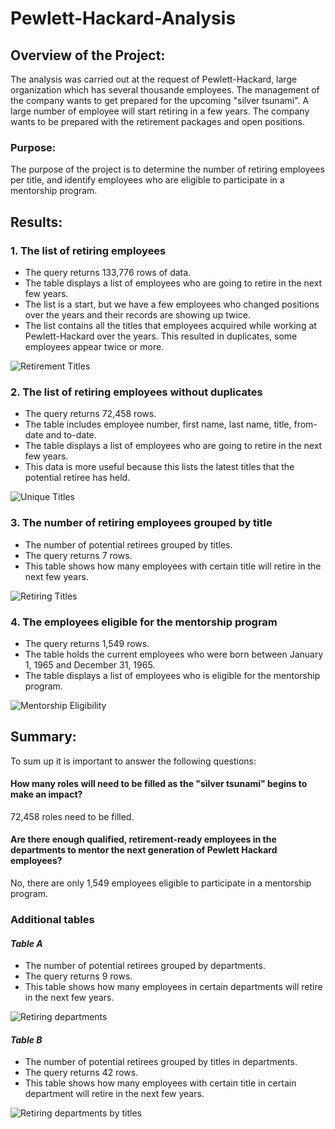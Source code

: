 # Pewlett-Hackard-Analysis
## Overview of the Project:
The analysis was carried out at the request of Pewlett-Hackard, large organization which has several thousande employees. The management of the company wants to get prepared for the upcoming "silver tsunami". A large number of employee will start retiring in a few years. The company wants to be prepared with the retirement packages and open positions.

### Purpose:
The purpose of the project is to determine the number of retiring employees per title, and identify employees who are eligible to participate in a mentorship program.

## Results:

### 1. The list of retiring employees

- The query returns 133,776 rows of data.
- The table displays a list of employees who are going to retire in the next few years.
- The list is a start, but we have a few employees who changed positions over the years and their records are showing up twice. 
- The list contains all the titles that employees acquired while working at Pewlett-Hackard over the years. This resulted in duplicates, some employees appear twice or more.

![Retirement Titles](Resources/retirement_titles.png)

### 2. The list of retiring employees without duplicates

- The query returns 72,458 rows.
- The table includes employee number, first name, last name, title, from-date and to-date.
- The table displays a list of employees who are going to retire in the next few years.
- This data is more useful because this lists the latest titles that the potential retiree has held.

![Unique Titles](Resources/unique_titles.png)

### 3. The number of retiring employees grouped by title

- The number of potential retirees grouped by titles.
- The query returns 7 rows.
- This table shows how many employees with certain title will retire in the next few years.

![Retiring Titles](Resources/retiring_titles.png)

### 4. The employees eligible for the mentorship program

- The query returns 1,549 rows.
- The table holds the current employees who were born between January 1, 1965 and December 31, 1965.
- The table displays a list of employees who is eligible for the mentorship program.
  
![Mentorship Eligibility](Resources/mentorship_eligbility.png)

## Summary:

To sum up it is important to answer the following questions:
#### How many roles will need to be filled as the "silver tsunami" begins to make an impact?
72,458 roles need to be filled.
#### Are there enough qualified, retirement-ready employees in the departments to mentor the next generation of Pewlett Hackard employees?
No, there are only 1,549 employees eligible to participate in a mentorship program.

### Additional tables 

#### *Table A*
- The number of potential retirees grouped by departments.
- The query returns 9 rows.
- This table shows how many employees in certain departments will retire in the next few years.

![Retiring departments](Resources/retiring_departments.png)

#### *Table B*
- The number of potential retirees grouped by titles in departments.
- The query returns 42 rows.
- This table shows how many employees with certain title in certain department will retire in the next few years.

![Retiring departments by titles](Resources/retiring_title_department.png)
